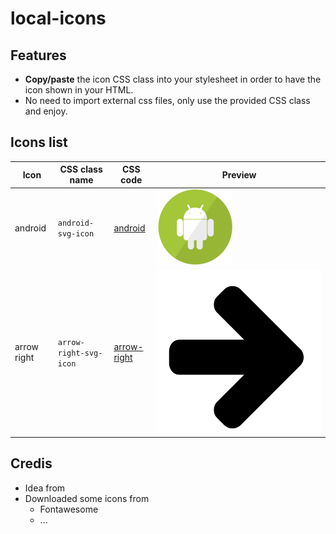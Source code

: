 # local-icons
## Features
- **Copy/paste** the icon CSS class into your stylesheet in order to have the icon shown in your HTML.
- No need to import external css files, only use the provided CSS class and enjoy.

## Icons list

| Icon    | CSS class name | CSS code | Preview |
|---------|----------------|----------|----------|
| android | `android-svg-icon`      |    [android](https://github.com/Dellos7/local-icons/blob/master/android/android.css)      | ![Android icon](https://raw.githubusercontent.com/Dellos7/local-icons/master/android/android.svg?sanitize=true) |
| arrow right | `arrow-right-svg-icon`      |    [arrow-right](https://github.com/Dellos7/local-icons/blob/master/android/android.css)      | ![Arrow right icon](https://raw.githubusercontent.com/Dellos7/local-icons/master/arrow-right/arrow-right.svg?sanitize=true) |

## Credis

- Idea from
- Downloaded some icons from
    - Fontawesome
    - ...